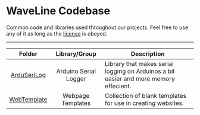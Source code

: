 # WaveLine Codebase
Common code and libraries used throughout our projects.
Feel free to use any of it as long as the [license](LICENSE) is obeyed.

---

| Folder | Library/Group | Description |
|:---:|:---:|---|
| [ArduSeriLog](ArduSeriLog) | Arduino Serial Logger | Library that makes serial logging on Arduinos a bit easier and more memory effecient. |
| [WebTemplate](WebTemplate) | Webpage Templates | Collection of blank templates for use in creating websites. |
